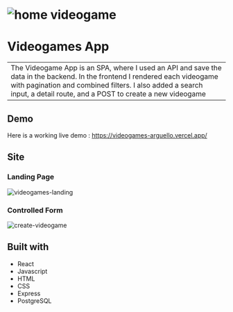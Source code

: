 # ![home videogame](https://user-images.githubusercontent.com/80827654/188780133-72081566-ad29-412f-b6fd-49d49bc3be17.png)
# Videogames App
<table>
<tr>
<td>
 The Videogame App is an SPA, where I used an API and save the data in the backend. In the frontend I rendered each videogame with pagination and combined filters. I also added a search input, a detail route, and a POST to create a new videogame
</td>
</tr>
</table>


## Demo
Here is a working live demo :  https://videogames-arguello.vercel.app/


## Site

### Landing Page

![videogames-landing](https://user-images.githubusercontent.com/80827654/188778996-afb00733-a867-4a5e-a33a-a819afd49879.png)

### Controlled Form
![create-videogame](https://user-images.githubusercontent.com/80827654/188779782-a997c716-3037-41ab-b2ac-06a4f4df1913.png)

## Built with 

- React
- Javascript
- HTML
- CSS
- Express
- PostgreSQL


